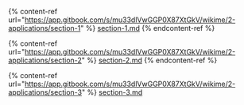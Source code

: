 <!--
[ file: README.md ] =======================================================================

[ description     ] -----------------------------------------------------------------------

	this .md file contains sections for each application.

[ explanation     ] -----------------------------------------------------------------------

	the purpose of this .md file is to provide an overview of use cases where network security
	is applied.
-->

<!--section-1-->
{% content-ref url="https://app.gitbook.com/s/mu33dlVwGGP0X87XtGkV/wikime/2-applications/section-1" %}
[section-1.md](WIKIME/2-applications/section-1.md)
{% endcontent-ref %}

<!--section-2-->
{% content-ref url="https://app.gitbook.com/s/mu33dlVwGGP0X87XtGkV/wikime/2-applications/section-2" %}
[section-2.md](WIKIME/2-applications/section-2.md)
{% endcontent-ref %}

<!--section-3-->
{% content-ref url="https://app.gitbook.com/s/mu33dlVwGGP0X87XtGkV/wikime/2-applications/section-3" %}
[section-3.md](WIKIME/2-applications/section-3.md)
